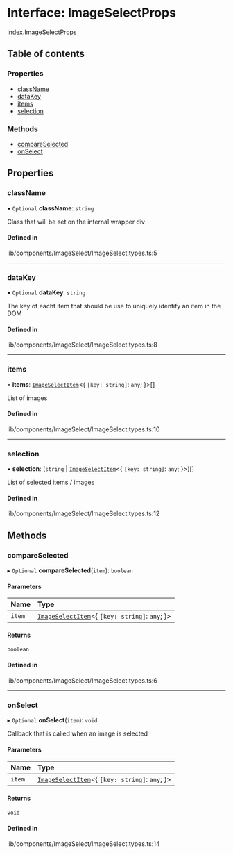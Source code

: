 # Interface: ImageSelectProps

[index](../wiki/index).ImageSelectProps

## Table of contents

### Properties

- [className](../wiki/index.ImageSelectProps#classname)
- [dataKey](../wiki/index.ImageSelectProps#datakey)
- [items](../wiki/index.ImageSelectProps#items)
- [selection](../wiki/index.ImageSelectProps#selection)

### Methods

- [compareSelected](../wiki/index.ImageSelectProps#compareselected)
- [onSelect](../wiki/index.ImageSelectProps#onselect)

## Properties

### className

• `Optional` **className**: `string`

Class that will be set on the internal wrapper div

#### Defined in

lib/components/ImageSelect/ImageSelect.types.ts:5

___

### dataKey

• `Optional` **dataKey**: `string`

The key of eacht item that should be use to uniquely identify an item in the DOM

#### Defined in

lib/components/ImageSelect/ImageSelect.types.ts:8

___

### items

• **items**: [`ImageSelectItem`](../wiki/index#imageselectitem)<{ `[key: string]`: `any`;  }\>[]

List of images

#### Defined in

lib/components/ImageSelect/ImageSelect.types.ts:10

___

### selection

• **selection**: (`string` \| [`ImageSelectItem`](../wiki/index#imageselectitem)<{ `[key: string]`: `any`;  }\>)[]

List of selected items / images

#### Defined in

lib/components/ImageSelect/ImageSelect.types.ts:12

## Methods

### compareSelected

▸ `Optional` **compareSelected**(`item`): `boolean`

#### Parameters

| Name | Type |
| :------ | :------ |
| `item` | [`ImageSelectItem`](../wiki/index#imageselectitem)<{ `[key: string]`: `any`;  }\> |

#### Returns

`boolean`

#### Defined in

lib/components/ImageSelect/ImageSelect.types.ts:6

___

### onSelect

▸ `Optional` **onSelect**(`item`): `void`

Callback that is called when an image is selected

#### Parameters

| Name | Type |
| :------ | :------ |
| `item` | [`ImageSelectItem`](../wiki/index#imageselectitem)<{ `[key: string]`: `any`;  }\> |

#### Returns

`void`

#### Defined in

lib/components/ImageSelect/ImageSelect.types.ts:14
